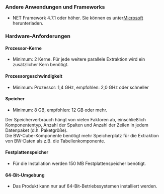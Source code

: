 ### Andere Anwendungen und Frameworks	
- NET Framework 4.7.1 oder höher. Sie können es unter[Microsoft](https://www.microsoft.com/en-us/download/details.aspx?id=56116) herunterladen.

### Hardware-Anforderungen

#### Prozessor-Kerne
- Minimum: 2 Kerne. 
Für jede weitere parallele Extraktion wird ein zusätzlicher Kern benötigt. 

#### Prozessorgeschwindigkeit   
- Minimum: Prozessor: 1,4 GHz, empfohlen: 2,0 GHz oder schneller

#### Speicher
- Minimum: 8 GB, empfohlen: 12 GB oder mehr.

Der Speicherverbrauch hängt von vielen Faktoren ab, einschließlich Komponententyp, Anzahl der Spalten und Anzahl der Zeilen in jedem Datenpaket (d.h. Paketgröße). <br> 
Die BW-Cube-Komponente benötigt mehr Speicherplatz für die Extraktion von BW-Daten als z.B. die Tabellenkomponente. 

#### Festplattenspeicher
- Für die Installation werden 150 MB Festplattenspeicher benötigt.

#### 64-Bit-Umgebung	
- Das Produkt kann nur auf 64-Bit-Betriebssystemen installiert werden.





